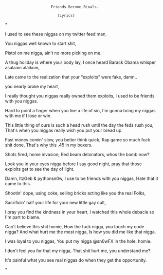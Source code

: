 					     Friends Become Rivals.
						    
						    (Lyrics)
\*

I used to see these niggas on my twitter feed man,

You niggas well known to start shit,

Pistol on me nigga, ain't no more picking on me.

A thug holiday is where your body lay, I once heard Barack Obama whisper asalaam alaikum,

Late came to the realization that your “exploits” were fake, damn..

you nearly broke my heart,

I really thought you niggas really owned them exploits, I used to be friends with you niggas.

Hard to point a finger when you live a life of sin, I'm gonna bring my niggas with me if I lose or win.

This little thing of ours is such a head rush until the day the feds rush you, That's when you niggas really wish you put your bread up.

Fast money comin' slow, you better think quick, Rap game so much fuck shit done, That's why this .45 in my boxers.

Shots fired, home invasion, Red beam detonators, whos the bomb now?

Look you in your eyes nigga before I say good night, pray that those exploits get to see the day of light.

Damn, ItzGeb & pythonsn0w, I use to be friends with you niggas, Hate that it came to this.

Shootin' dope, using coke, selling bricks acting like you the real Folks,

Sacrificin' half your life for your new little gay cult,

I pray you find the kindness in your heart, I watched this whole debacle so I'm part to blame.

Can't believe this shit homie, How the fuck nigga, you touch my code nigga?
And what hurt me the most nigga, Is how you did me like that nigga.

I was loyal to you niggas, You put my nigga @sn0wFX in the hole, homie.

I don't feel you for that my nigga, That shit hurt me, you understand me?

It's painful what you see real niggas do when they get the opportunity.

\*
